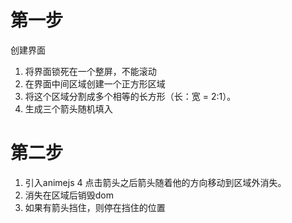 # 第一步

创建界面

1. 将界面锁死在一个整屏，不能滚动
2. 在界面中间区域创建一个正方形区域
3. 将这个区域分割成多个相等的长方形（长：宽 = 2:1）。
4. 生成三个箭头随机填入


# 第二步

1. 引入animejs 4 点击箭头之后箭头随着他的方向移动到区域外消失。
2. 消失在区域后销毁dom
3. 如果有箭头挡住，则停在挡住的位置
